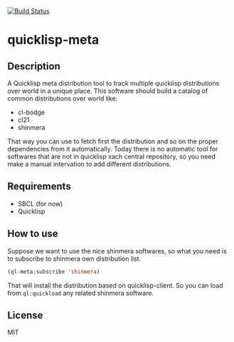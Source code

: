 [![Build Status](https://travis-ci.org/commonlispbr/quicklisp-meta.svg?branch=master)](https://travis-ci.org/commonlispbr/quicklisp-meta)

# quicklisp-meta

## Description

A Quicklisp meta distribution tool to track multiple quicklisp
distributions over world in a unique place. This software should build
a catalog of common distributions over world like:

+ cl-bodge
+ cl21
+ shinmera

That way you can use to fetch first the distribution and so on the
proper dependencies from it automatically. Today there is no automatic
tool for softwares that are not in quicklisp xach central repository,
so you need make a manual intervation to add different distributions.

## Requirements

+ SBCL (for now)
+ Quicklisp

## How to use

Suppose we want to use the nice shinmera softwares, so what you need
is to subscribe to shinmera own distribution list.

``` lisp
(ql-meta:subscribe 'shinmera)
```

That will install the distribution based on quicklisp-client. So you
can load from `ql:quickload` any related shinmera software.



## License

MIT
